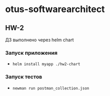 # otus-softwarearchitect

## HW-2
ДЗ выполнено через helm chart

### Запуск приложения
 - `helm install myapp ./hw2-chart`

### Запуск тестов
 - `newman run postman_collection.json`